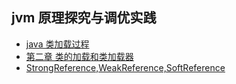 ## jvm 原理探究与调优实践

- [java 类加载过程](./docs/class-init.md)
- [第二章 类的加载和类加载器](./docs/classloader.md)
- [StrongReference,WeakReference,SoftReference](./src/main/java/com/haobin/jvmstudy/gc/ReferenceGC.java)